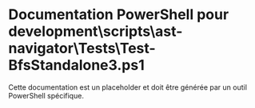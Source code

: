 # Documentation PowerShell pour development\scripts\ast-navigator\Tests\Test-BfsStandalone3.ps1

Cette documentation est un placeholder et doit être générée par un outil PowerShell spécifique.
